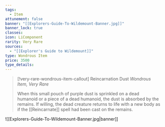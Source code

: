 ```yaml
---
tags:
  - Item
attunement: false
banner: "[[Explorers-Guide-To-Wildemount-Banner.jpg]]"
banner_lock: true
classes: 
icon: LiComponent
rarity: Very Rare
sources:
  - "[[Explorer's Guide to Wildemount]]"
type: Wondrous Item
price: 3500
type_details: 
---
```

>[!very-rare-wondrous-item-callout] Reincarnation Dust
>*Wondrous Item, Very Rare*
>
>When this small pouch of purple dust is sprinkled on a dead humanoid or a piece of a dead humanoid, the dust is absorbed by the remains. If willing, the dead creature returns to life with a new body as if the [[Reincarnate]] spell had been cast on the remains.

![[Explorers-Guide-To-Wildemount-Banner.jpg|banner]]
